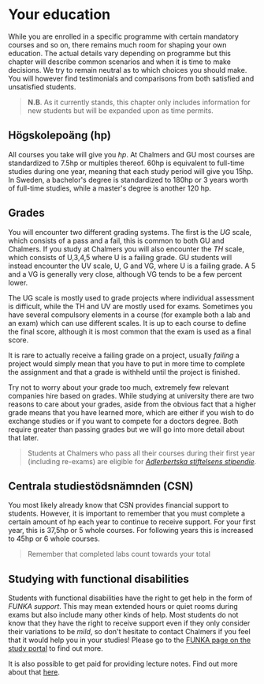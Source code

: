 # Your education

While you are enrolled in a specific programme with certain mandatory courses and so on, there remains much room for shaping your own education. The actual details vary depending on programme but this chapter will describe common scenarios and when it is time to make decisions. We try to remain neutral as to which choices you should make. You will however find testimonials and comparisons from both satisfied and unsatisfied students.

> **N.B**. As it currently stands, this chapter only includes information for new students but will be expanded upon as time permits.

## Högskolepoäng (hp)

All courses you take will give you _hp_. At Chalmers and GU most courses are standardized to 7.5hp or multiples thereof. 60hp is equivalent to full-time studies during one year, meaning that each study period will give you 15hp. In Sweden, a bachelor's degree is standardized to 180hp or 3 years worth of full-time studies, while a master's degree is another 120 hp.

## Grades

You will encounter two different grading systems. The first is the _UG_ scale, which consists of a pass and a fail, this is common to both GU and Chalmers. If you study at Chalmers you will also encounter the _TH_ scale, which consists of U,3,4,5 where U is a failing grade. GU students will instead encounter the UV scale, U, G and VG, where U is a failing grade. A 5 and a VG is generally very close, although VG tends to be a few percent lower.

The UG scale is mostly used to grade projects where individual assessment is difficult, while the TH and UV are mostly used for exams. Sometimes you have several compulsory elements in a course (for example both a lab and an exam) which can use different scales. It is up to each course to define the final score, although it is most common that the exam is used as a final score.

It is rare to actually receive a failing grade on a project, usually _failing_ a project would simply mean that you have to put in more time to complete the assignment and that a grade is withheld until the project is finished.

Try not to worry about your grade too much, extremely few relevant companies hire based on grades. While studying at university there are two reasons to care about your grades, aside from the obvious fact that a higher grade means that you have learned more, which are either if you wish to do exchange studies or if you want to compete for a doctors degree. Both require greater than passing grades but we will go into more detail about that later.

> Students at Chalmers who pass all their courses during their first year (including re-exams) are eligible for [_Adlerbertska stiftelsens stipendie_](https://student.portal.chalmers.se/sv/studentliv/stipendier/Sidor/Adlerbertska-stiftelserna.aspx).

## Centrala studiestödsnämnden (CSN)

You most likely already know that CSN provides financial support to students. However, it is important to remember that you must complete a certain amount of hp each year to continue to receive support. For your first year, this is 37,5hp or 5 whole courses. For following years this is increased to 45hp or 6 whole courses.

> Remember that completed labs count towards your total

## Studying with functional disabilities

Students with functional disabilities have the right to get help in the form of _FUNKA support_. This may mean extended hours or quiet rooms during exams but also include many other kinds of help. Most students do not know that they have the right to receive support even if they only consider their variations to be _mild_, so don't hesitate to contact Chalmers if you feel that it would help you in your studies! Please go to the [FUNKA page on the study portal](https://student.portal.chalmers.se/sv/chalmersstudier/funktionsvariation-funktionsnedsattning/Sidor/funktionsvariation-funktionsnedsattning.aspx) to find out more.

It is also possible to get paid for providing lecture notes. Find out more about that [here](https://student.portal.chalmers.se/en/chalmersstudies/disabilities/notetakingsupport/Pages/Note-Support-Questions-and-Answers.aspx).
